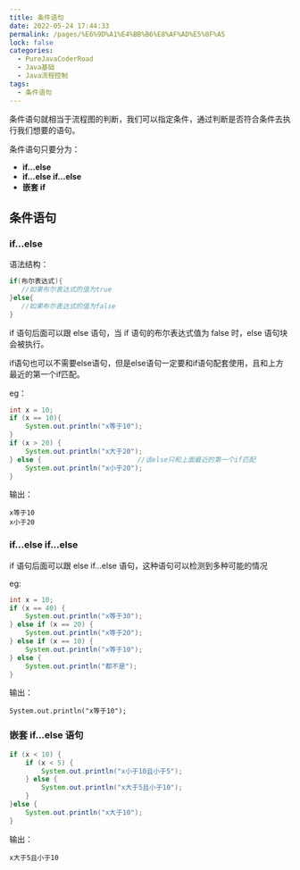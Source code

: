 ```yaml
---
title: 条件语句
date: 2022-05-24 17:44:33
permalink: /pages/%E6%9D%A1%E4%BB%B6%E8%AF%AD%E5%8F%A5
lock: false
categories: 
  - PureJavaCoderRoad
  - Java基础
  - Java流程控制
tags: 
  - 条件语句
---
```

条件语句就相当于流程图的判断，我们可以指定条件，通过判断是否符合条件去执行我们想要的语句。

条件语句只要分为：

- **if...else**
- **if...else if...else**
- **嵌套 if**



## 条件语句

### if...else

语法结构：

```java
if(布尔表达式){
   //如果布尔表达式的值为true
}else{
   //如果布尔表达式的值为false
}
```

if 语句后面可以跟 else 语句，当 if 语句的布尔表达式值为 false 时，else 语句块会被执行。

if语句也可以不需要else语句，但是else语句一定要和if语句配套使用，且和上方最近的第一个if匹配。

eg：

```java
int x = 10;
if (x == 10){
    System.out.println("x等于10");
}
if (x > 20) {
    System.out.println("x大于20");
} else {						//该else只和上面最近的第一个if匹配
    System.out.println("x小于20");
}
```

输出：

```
x等于10
x小于20
```

### if...else if...else

if 语句后面可以跟 else if…else 语句，这种语句可以检测到多种可能的情况

eg:

```java
int x = 10;
if (x == 40) {
    System.out.println("x等于30");
} else if (x == 20) {
    System.out.println("x等于20");
} else if (x == 10) {
    System.out.println("x等于10");
} else {
    System.out.println("都不是");
}
```

输出：

```
System.out.println("x等于10");
```



### 嵌套  if…else 语句

```java
if (x < 10) {
    if (x < 5) {
        System.out.println("x小于10且小于5");
    } else {
        System.out.println("x大于5且小于10");
    }
}else {
    System.out.println("x大于10");
}
```

输出：

```
x大于5且小于10
```

